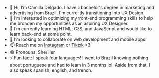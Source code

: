 - 👋 Hi, I’m Camilla Delgado. I have a bachelor's degree in marketing and advertising from Brazil. I'm currently transitioning into UX Design.
- 👀 I’m interested in optimizing my front-end programming skills to help me broaden my opportunities as an aspiring UX Designer.
- 🌱 I’m currently learning HTML, CSS, and JavaScript and would like to learn back-end at some point.
- 💞️ I’m looking to collaborate on web development and mobile apps.
- 📫 Reach me on <a href="https://www.instagram.com/itscamilladelgado/">Instagram</a> or <a href="https://www.tiktok.com/@camillafdelgado?lang=en">Tiktok</a> <3
- 😄 Pronouns: She/Her
- ⚡ Fun fact: I speak four languages! I went to Brazil knowing nothing about portuguese and had to learn in 3 months lol. Aside from that, I also speak spanish, english, and french.

<!---
camillafdelgado/camillafdelgado is a ✨ special ✨ repository because its `README.md` (this file) appears on your GitHub profile.
You can click the Preview link to take a look at your changes.
--->
